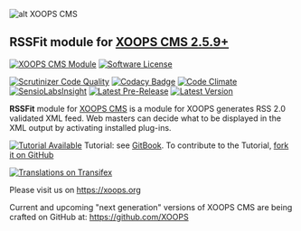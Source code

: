 ![alt XOOPS CMS](https://xoops.org/images/logoXoops4GithubRepository.png)
## RSSFit module for  [XOOPS CMS 2.5.9+](https://xoops.org)
[![XOOPS CMS Module](https://img.shields.io/badge/XOOPS%20CMS-Module-blue.svg)](https://xoops.org)
[![Software License](https://img.shields.io/badge/license-GPL-brightgreen.svg?style=flat)](http://www.gnu.org/licenses/gpl-2.0.html)

[![Scrutinizer Code Quality](https://img.shields.io/scrutinizer/g/XoopsModules25x/rss.svg?style=flat)](https://scrutinizer-ci.com/g/XoopsModules25x/rss/?branch=master)
[![Codacy Badge](https://api.codacy.com/project/badge/Grade/95b12220e0ac4056b9af52af708379c9)](https://www.codacy.com/app/mambax7/rss_2)
[![Code Climate](https://img.shields.io/codeclimate/github/XoopsModules25x/rss.svg?style=flat)](https://codeclimate.com/github/XoopsModules25x/rss)
[![SensioLabsInsight](https://insight.sensiolabs.com/projects/f4ebd84f-65c1-4947-afb8-319b60824d2e/mini.png)](https://insight.sensiolabs.com/projects/f4ebd84f-65c1-4947-afb8-319b60824d2e)
[![Latest Pre-Release](https://img.shields.io/github/tag/XoopsModules25x/rss.svg?style=flat)](https://github.com/XoopsModules25x/rss/tags/)
[![Latest Version](https://img.shields.io/github/release/XoopsModules25x/rss.svg?style=flat)](https://github.com/XoopsModules25x/rss/releases/)

**RSSFit** module for [XOOPS CMS](https://xoops.org) is a module for XOOPS generates RSS 2.0 validated XML feed. Web masters can decide what to be displayed in the XML output by activating installed plug-ins.

[![Tutorial Available](https://xoops.org/images/tutorial-available-blue.svg)](https://www.gitbook.com/book/xoops/rss-tutorial/) Tutorial: see [GitBook](https://www.gitbook.com/book/xoops/rss-tutorial/).
To contribute to the Tutorial, [fork it on GitHub](https://github.com/XoopsDocs/rss-tutorial)

[![Translations on Transifex](https://xoops.org/images/translations-transifex-blue.svg)](https://www.transifex.com/xoops)

Please visit us on https://xoops.org

Current and upcoming "next generation" versions of XOOPS CMS are being crafted on GitHub at: https://github.com/XOOPS
